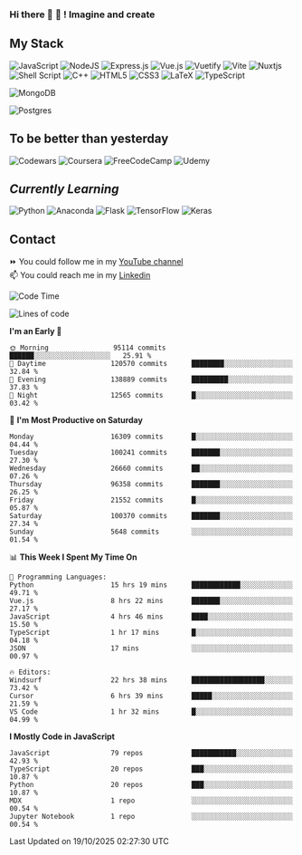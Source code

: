 ### Hi there 👋 🤖 ! Imagine and create

## My Stack
![JavaScript](https://img.shields.io/badge/javascript-%23323330.svg?style=for-the-badge&logo=javascript&logoColor=%23F7DF1E) ![NodeJS](https://img.shields.io/badge/node.js-6DA55F?style=for-the-badge&logo=node.js&logoColor=white) <img alt="Express.js" src="https://img.shields.io/badge/express.js%20-%23404d59.svg?&style=for-the-badge"/> ![Vue.js](https://img.shields.io/badge/vuejs-%2335495e.svg?style=for-the-badge&logo=vuedotjs&logoColor=%234FC08D) ![Vuetify](https://img.shields.io/badge/Vuetify-1867C0?style=for-the-badge&logo=vuetify&logoColor=AEDDFF) ![Vite](https://img.shields.io/badge/vite-%23646CFF.svg?style=for-the-badge&logo=vite&logoColor=white) ![Nuxtjs](https://img.shields.io/badge/Nuxt-002E3B?style=for-the-badge&logo=nuxtdotjs&logoColor=#00DC82) ![Shell Script](https://img.shields.io/badge/shell_script-%23121011.svg?style=for-the-badge&logo=gnu-bash&logoColor=white) ![C++](https://img.shields.io/badge/c++-%2300599C.svg?style=for-the-badge&logo=c%2B%2B&logoColor=white) ![HTML5](https://img.shields.io/badge/html5-%23E34F26.svg?style=for-the-badge&logo=html5&logoColor=white) ![CSS3](https://img.shields.io/badge/css3-%231572B6.svg?style=for-the-badge&logo=css3&logoColor=white) ![LaTeX](https://img.shields.io/badge/latex-%23008080.svg?style=for-the-badge&logo=latex&logoColor=white) ![TypeScript](https://img.shields.io/badge/typescript-%23007ACC.svg?style=for-the-badge&logo=typescript&logoColor=white)
<div>
  <img alt="MongoDB" src ="https://img.shields.io/badge/MongoDB-%234ea94b.svg?&style=for-the-badge&logo=mongodb&logoColor=white"/>
  
  ![Postgres](https://img.shields.io/badge/postgres-%23316192.svg?style=for-the-badge&logo=postgresql&logoColor=white)
</div>

## To be better than yesterday
![Codewars](https://img.shields.io/badge/Codewars-B1361E?style=for-the-badge&logo=codewars&logoColor=grey)
  ![Coursera](https://img.shields.io/badge/Coursera-%230056D2.svg?style=for-the-badge&logo=Coursera&logoColor=white)
  ![FreeCodeCamp](https://img.shields.io/badge/Freecodecamp-%23123.svg?&style=for-the-badge&logo=freecodecamp&logoColor=green)
  ![Udemy](https://img.shields.io/badge/Udemy-A435F0?style=for-the-badge&logo=Udemy&logoColor=white)

## *Currently Learning*
![Python](https://img.shields.io/badge/python-3670A0?style=for-the-badge&logo=python&logoColor=ffdd54) ![Anaconda](https://img.shields.io/badge/Anaconda-%2344A833.svg?style=for-the-badge&logo=anaconda&logoColor=white) 
![Flask](https://img.shields.io/badge/flask-%23000.svg?style=for-the-badge&logo=flask&logoColor=white) ![TensorFlow](https://img.shields.io/badge/TensorFlow-%23FF6F00.svg?style=for-the-badge&logo=TensorFlow&logoColor=white) ![Keras](https://img.shields.io/badge/Keras-%23D00000.svg?style=for-the-badge&logo=Keras&logoColor=white)

## Contact
⏩ You could follow me in my <a href="https://www.youtube.com/c/ViktorJimenezF" target="blank">YouTube channel</a>   <br>
📫 You could reach me in my <a href="https://www.linkedin.com/in/victorjuanjimenez/" target="blank">Linkedin</a>  

<!--START_SECTION:waka-->
![Code Time](http://img.shields.io/badge/Code%20Time-4%2C094%20hrs%2027%20mins-blue)

![Lines of code](https://img.shields.io/badge/From%20Hello%20World%20I%27ve%20Written-669.9%20million%20lines%20of%20code-blue)

**I'm an Early 🐤** 

```text
🌞 Morning                95114 commits       ██████░░░░░░░░░░░░░░░░░░░   25.91 % 
🌆 Daytime                120570 commits      ████████░░░░░░░░░░░░░░░░░   32.84 % 
🌃 Evening                138889 commits      █████████░░░░░░░░░░░░░░░░   37.83 % 
🌙 Night                  12565 commits       █░░░░░░░░░░░░░░░░░░░░░░░░   03.42 % 
```
📅 **I'm Most Productive on Saturday** 

```text
Monday                   16309 commits       █░░░░░░░░░░░░░░░░░░░░░░░░   04.44 % 
Tuesday                  100241 commits      ███████░░░░░░░░░░░░░░░░░░   27.30 % 
Wednesday                26660 commits       ██░░░░░░░░░░░░░░░░░░░░░░░   07.26 % 
Thursday                 96358 commits       ███████░░░░░░░░░░░░░░░░░░   26.25 % 
Friday                   21552 commits       █░░░░░░░░░░░░░░░░░░░░░░░░   05.87 % 
Saturday                 100370 commits      ███████░░░░░░░░░░░░░░░░░░   27.34 % 
Sunday                   5648 commits        ░░░░░░░░░░░░░░░░░░░░░░░░░   01.54 % 
```


📊 **This Week I Spent My Time On** 

```text
💬 Programming Languages: 
Python                   15 hrs 19 mins      ████████████░░░░░░░░░░░░░   49.71 % 
Vue.js                   8 hrs 22 mins       ███████░░░░░░░░░░░░░░░░░░   27.17 % 
JavaScript               4 hrs 46 mins       ████░░░░░░░░░░░░░░░░░░░░░   15.50 % 
TypeScript               1 hr 17 mins        █░░░░░░░░░░░░░░░░░░░░░░░░   04.18 % 
JSON                     17 mins             ░░░░░░░░░░░░░░░░░░░░░░░░░   00.97 % 

🔥 Editors: 
Windsurf                 22 hrs 38 mins      ██████████████████░░░░░░░   73.42 % 
Cursor                   6 hrs 39 mins       █████░░░░░░░░░░░░░░░░░░░░   21.59 % 
VS Code                  1 hr 32 mins        █░░░░░░░░░░░░░░░░░░░░░░░░   04.99 % 
```

**I Mostly Code in JavaScript** 

```text
JavaScript               79 repos            ███████████░░░░░░░░░░░░░░   42.93 % 
TypeScript               20 repos            ███░░░░░░░░░░░░░░░░░░░░░░   10.87 % 
Python                   20 repos            ███░░░░░░░░░░░░░░░░░░░░░░   10.87 % 
MDX                      1 repo              ░░░░░░░░░░░░░░░░░░░░░░░░░   00.54 % 
Jupyter Notebook         1 repo              ░░░░░░░░░░░░░░░░░░░░░░░░░   00.54 % 
```




 Last Updated on 19/10/2025 02:27:30 UTC
<!--END_SECTION:waka-->

<!--
**ViktorJJF/ViktorJJF** is a ✨ _special_ ✨ repository because its `README.md` (this file) appears on your GitHub profile.



Here are some ideas to get you started:

- 🔭 I’m currently working on ...
- 🌱 I’m currently learning ...
- 👯 I’m looking to collaborate on ...
- 🤔 I’m looking for help with ...
- 💬 Ask me about ...
- 📫 How to reach me: ...
- 😄 Pronouns: ...
- ⚡ Fun fact: ...
-->
